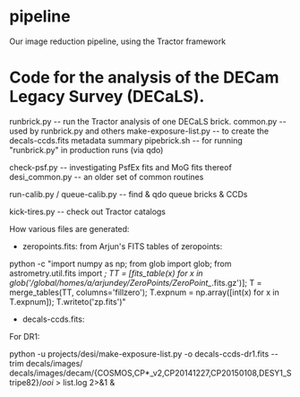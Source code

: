 # pipeline
Our image reduction pipeline, using the Tractor framework



Code for the analysis of the DECam Legacy Survey (DECaLS).
========================

runbrick.py -- run the Tractor analysis of one DECaLS brick.
common.py -- used by runbrick.py and others
make-exposure-list.py -- to create the decals-ccds.fits metadata summary
pipebrick.sh -- for running "runbrick.py" in production runs (via qdo)

check-psf.py -- investigating PsfEx fits and MoG fits thereof
desi_common.py -- an older set of common routines

run-calib.py / queue-calib.py -- find & qdo queue bricks & CCDs

kick-tires.py -- check out Tractor catalogs

How various files are generated:

- zeropoints.fits: from Arjun's FITS tables of zeropoints:

 python -c "import numpy as np; from glob import glob; from astrometry.util.fits import *; TT = [fits_table(x) for x in glob('/global/homes/a/arjundey/ZeroPoints/ZeroPoint_*.fits.gz')]; T = merge_tables(TT, columns='fillzero'); T.expnum = np.array([int(x) for x in T.expnum]); T.writeto('zp.fits')"

- decals-ccds.fits:

For DR1:

python -u projects/desi/make-exposure-list.py -o decals-ccds-dr1.fits --trim decals/images/ decals/images/decam/{COSMOS,CP*_v2,CP20141227,CP20150108,DESY1_Stripe82}/*_ooi_* > list.log 2>&1 &

